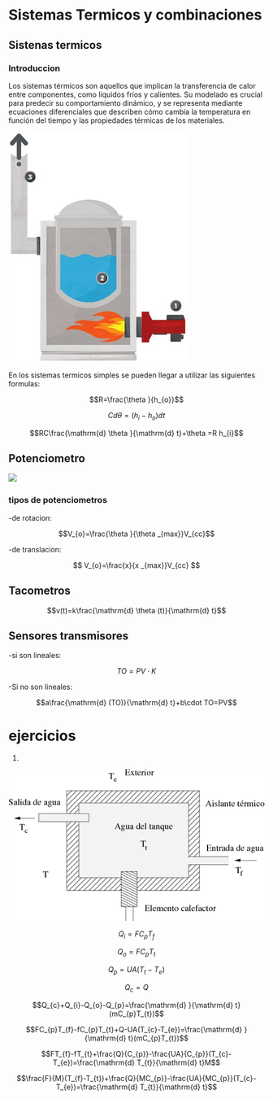 # Sistemas Termicos y combinaciones
## Sistenas termicos
### Introduccion 
Los sistemas térmicos son aquellos que implican la transferencia de calor entre componentes, como líquidos fríos y calientes. Su modelado es crucial para predecir su comportamiento dinámico, y se representa mediante ecuaciones diferenciales que describen cómo cambia la temperatura en función del tiempo y las propiedades térmicas de los materiales.

![](9.jpg)


En los sistemas termicos simples se pueden llegar a utilizar las siguientes formulas:

$$R=\frac{\theta }{h_{o}}$$

$$Cd\theta =(h_{i}-h_{o})dt$$

$$RC\frac{\mathrm{d} \theta }{\mathrm{d} t}+\theta =R h_{i}$$

## Potenciometro
![](images(1).jpg)
### tipos de potenciometros

-de rotacion:

$$V_{o}=\frac{\theta }{\theta _{max}}V_{cc}$$

-de translacion:

$$ V_{o}=\frac{x}{x _{max}}V_{cc} $$

## Tacometros


$$v(t)=k\frac{\mathrm{d} \theta (t)}{\mathrm{d} t}$$

## Sensores transmisores


-si son lineales:


$$TO=PV\cdot K$$

-Si no son lineales:


$$a\frac{\mathrm{d} (TO)}{\mathrm{d} t}+b\cdot TO=PV$$
# ejercicios 


1.


![](cap330x.png)

$$Q_{i}=FC_{p}T_{f}$$

$$Q_{o}=FC_{p}T_{t}$$

$$Q_{p}=UA(T_{t}-T_{e})$$

$$Q_{c}=Q$$

$$Q_{c}+Q_{i}-Q_{o}-Q_{p}=\frac{\mathrm{d} }{\mathrm{d} t}(mC_{p}T_{t})$$

$$FC_{p}T_{f}-fC_{p}T_{t}+Q-UA(T_{c}-T_{e})=\frac{\mathrm{d} }{\mathrm{d} t}(mC_{p}T_{t})$$

$$FT_{f}-fT_{t}+\frac{Q}{C_{p}}-\frac{UA}{C_{p}}(T_{c}-T_{e})=\frac{\mathrm{d} T_{t}}{\mathrm{d} t}M$$

$$\frac{F}{M}(T_{f}-T_{t})+\frac{Q}{MC_{p}}-\frac{UA}{MC_{p}}(T_{c}-T_{e})=\frac{\mathrm{d} T_{t}}{\mathrm{d} t}$$
